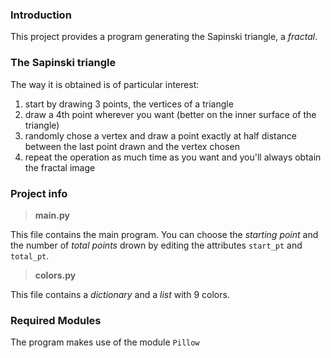 ### Introduction

This project provides a program generating the Sapinski triangle, a _fractal_.

### The Sapinski triangle
The way it is obtained is of particular interest: 
1. start by drawing 3 points, the vertices of 
a triangle 
2. draw a 4th point wherever you want (better on the inner surface of the triangle) 
3. randomly chose a vertex and draw a point exactly at half distance between the last point 
drawn and the vertex chosen 
4. repeat the operation as much time as you want and you'll always obtain the fractal image

### Project info
>**main.py**

This file contains the main program. 
You can choose the _starting point_ and the number of _total points_ drown by editing 
the attributes `start_pt` and `total_pt`. 

>**colors.py**

This file contains a _dictionary_ and a _list_ with 9 colors.   

### Required Modules
The program makes use of the module `Pillow`